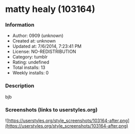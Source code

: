 # matty healy (103164)

### Information
- Author: 0909 (unknown)
- Created at: unknown
- Updated at: 7/6/2014, 7:23:41 PM
- License: NO-REDISTRIBUTION
- Category: tumblr
- Rating: undefined
- Total installs: 13
- Weekly installs: 0


### Description
bjb


### Screenshots (links to userstyles.org)
![https://userstyles.org/style_screenshots/103164-after.png](https://userstyles.org/style_screenshots/103164-after.png)


